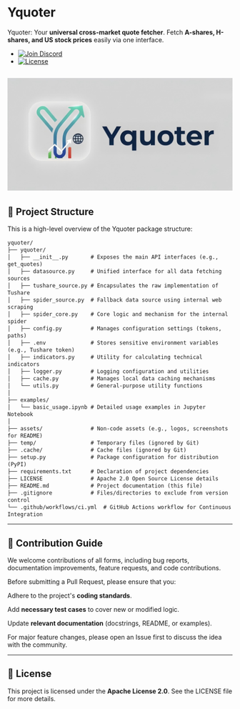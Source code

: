 # Yquoter
Yquoter: Your **universal cross-market quote fetcher**. Fetch **A-shares, H-shares, and US stock prices** easily via one interface.

- [![Join Discord](https://img.shields.io/badge/Discord-Join_Community-5865F2?style=flat&logo=discord&logoColor=white)](https://discord.gg/UpyzsF2Kj4)
- [![License](https://img.shields.io/github/license/Yodeesy/Yquoter?style=flat)](./LICENSE)

![Yquoter Social Banner](assets/yquoter_banner.png)
---
## 📂 Project Structure
This is a high-level overview of the Yquoter package structure:
```
yquoter/
├── yquoter/
│   ├── __init__.py       # Exposes the main API interfaces (e.g., get_quotes)
│   ├── datasource.py     # Unified interface for all data fetching sources
│   ├── tushare_source.py # Encapsulates the raw implementation of Tushare
│   ├── spider_source.py  # Fallback data source using internal web scraping
│   ├── spider_core.py    # Core logic and mechanism for the internal spider
│   ├── config.py         # Manages configuration settings (tokens, paths)
│   ├── .env              # Stores sensitive environment variables (e.g., Tushare token)
│   ├── indicators.py     # Utility for calculating technical indicators
│   ├── logger.py         # Logging configuration and utilities
│   ├── cache.py          # Manages local data caching mechanisms
│   └── utils.py          # General-purpose utility functions
│
├── examples/
│   └── basic_usage.ipynb # Detailed usage examples in Jupyter Notebook
│
├── assets/               # Non-code assets (e.g., logos, screenshots for README)
├── temp/                 # Temporary files (ignored by Git)
├── .cache/               # Cache files (ignored by Git)
├── setup.py              # Package configuration for distribution (PyPI)
├── requirements.txt      # Declaration of project dependencies
├── LICENSE               # Apache 2.0 Open Source License details
├── README.md             # Project documentation (this file)
├── .gitignore            # Files/directories to exclude from version control
└── .github/workflows/ci.yml  # GitHub Actions workflow for Continuous Integration
```
---
## 🤝 Contribution Guide
We welcome contributions of all forms, including bug reports, documentation improvements, feature requests, and code contributions.

Before submitting a Pull Request, please ensure that you:

Adhere to the project's **coding standards**.

Add **necessary test cases** to cover new or modified logic.

Update **relevant documentation** (docstrings, README, or examples).

For major feature changes, please open an Issue first to discuss the idea with the community.

---

## 📜 License
This project is licensed under the **Apache License 2.0**. See the LICENSE file for more details.

